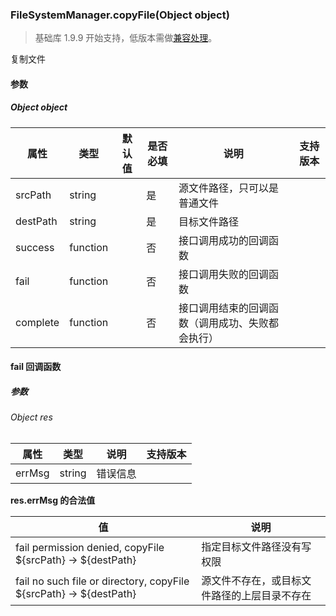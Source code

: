 <!-- https://developers.weixin.qq.com/miniprogram/dev/api/file/FileSystemManager.copyFile.html -->

### FileSystemManager.copyFile(Object object)

> 基础库 1.9.9 开始支持，低版本需做[兼容处理](https://developers.weixin.qq.com/miniprogram/dev/framework/compatibility.html)。

复制文件

#### 参数

##### Object object

  属性       |  类型       | 默认值 | 是否必填|  说明                       | 支持版本
-------------|-------------|--------|---------|-----------------------------|---------
  srcPath    |  string     |        |  是     | 源文件路径，只可以是普通文件|         
  destPath   |  string     |        |  是     |  目标文件路径               |         
  success    |  function   |        |  否     |  接口调用成功的回调函数     |         
  fail       |  function   |        |  否     |  接口调用失败的回调函数     |         
  complete   |  function   |        |  否     |接口调用结束的回调函数（调用成功、失败都会执行）|         

#### fail 回调函数

##### 参数

###### Object res

  属性     |  类型     |  说明   | 支持版本
-----------|-----------|---------|---------
  errMsg   |  string   | 错误信息|         

**res.errMsg 的合法值**

  值                                                                   |  说明                     
-----------------------------------------------------------------------|---------------------------
  fail permission denied, copyFile ${srcPath} -> ${destPath}           | 指定目标文件路径没有写权限
  fail no such file or directory, copyFile ${srcPath} -> ${destPath}   |源文件不存在，或目标文件路径的上层目录不存在
